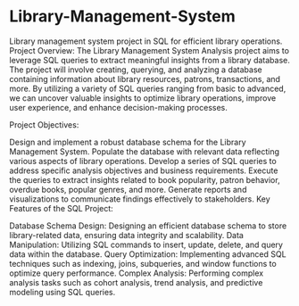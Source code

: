 # Library-Management-System
Library management system project in SQL for efficient library operations.
Project Overview:
The Library Management System Analysis project aims to leverage SQL queries to extract meaningful insights from a library database. The project will involve creating, querying, and analyzing a database containing information about library resources, patrons, transactions, and more. By utilizing a variety of SQL queries ranging from basic to advanced, we can uncover valuable insights to optimize library operations, improve user experience, and enhance decision-making processes.

Project Objectives:

Design and implement a robust database schema for the Library Management System.
Populate the database with relevant data reflecting various aspects of library operations.
Develop a series of SQL queries to address specific analysis objectives and business requirements.
Execute the queries to extract insights related to book popularity, patron behavior, overdue books, popular genres, and more.
Generate reports and visualizations to communicate findings effectively to stakeholders.
Key Features of the SQL Project:

Database Schema Design: Designing an efficient database schema to store library-related data, ensuring data integrity and scalability.
Data Manipulation: Utilizing SQL commands to insert, update, delete, and query data within the database.
Query Optimization: Implementing advanced SQL techniques such as indexing, joins, subqueries, and window functions to optimize query performance.
Complex Analysis: Performing complex analysis tasks such as cohort analysis, trend analysis, and predictive modeling using SQL queries.
